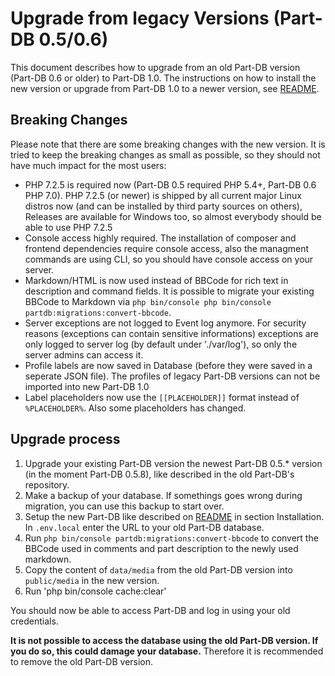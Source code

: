 # Upgrade from legacy Versions (Part-DB 0.5/0.6)

This document describes how to upgrade from an old Part-DB version (Part-DB 0.6 or older) to Part-DB 1.0.
The instructions on how to install the new version or upgrade from Part-DB 1.0 to a newer version, see 
[README](README.md).

## Breaking Changes
Please note that there are some breaking changes with the new version. 
It is tried to keep the breaking changes as small as possible, so they should not have much impact for the most users:
 * PHP 7.2.5 is required now (Part-DB 0.5 required PHP 5.4+, Part-DB 0.6 PHP 7.0). 
  PHP 7.2.5 (or newer) is shipped by all current major Linux distros now (and can be installed by third party sources on others),
   Releases are available for Windows too, so almost everybody should be able to use PHP 7.2.5
 * Console access highly required. The installation of composer and frontend dependencies require console access, also 
 the managment commands are using CLI, so you should have console access on your server.
 * Markdown/HTML is now used instead of BBCode for rich text in description and command fields.
 It is possible to migrate your existing BBCode to Markdown via `php bin/console php bin/console partdb:migrations:convert-bbcode`.
 * Server exceptions are not logged to Event log anymore. For security reasons (exceptions can contain sensitive informations)
 exceptions are only logged to server log (by default under './var/log'), so only the server admins can access it.
 * Profile labels are now saved in Database (before they were saved in a seperate JSON file). The profiles of legacy Part-DB versions can not be imported into new Part-DB 1.0
 * Label placeholders now use the `[[PLACEHOLDER]]` format instead of `%PLACEHOLDER%`. Also some placeholders has changed.
 
 ## Upgrade process
 1. Upgrade your existing Part-DB version the newest Part-DB 0.5.* version (in the moment Part-DB 0.5.8), like 
 described in the old Part-DB's repository.
 2. Make a backup of your database. If somethings goes wrong during migration, you can use this backup to start over.
 3. Setup the new Part-DB like described on [README](README.md) in section Installation. In `.env.local` enter the URL
 to your old Part-DB database.
 4. Run `php bin/console partdb:migrations:convert-bbcode` to convert the BBCode used in comments and part description to the newly used markdown.
 5. Copy the content of `data/media` from the old Part-DB version into `public/media` in the new version.
 6. Run 'php bin/console cache:clear'

You should now be able to access Part-DB and log in using your old credentials. 

**It is not possible to access the database using the old Part-DB version. 
If you do so, this could damage your database.** Therefore it is recommended to remove the old Part-DB version.
